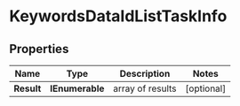 # KeywordsDataIdListTaskInfo


## Properties

| Name | Type | Description | Notes |
|------------ | ------------- | ------------- | -------------|
**Result** | **IEnumerable<KeywordsDataIdListResultInfo>** | array of results |[optional]|